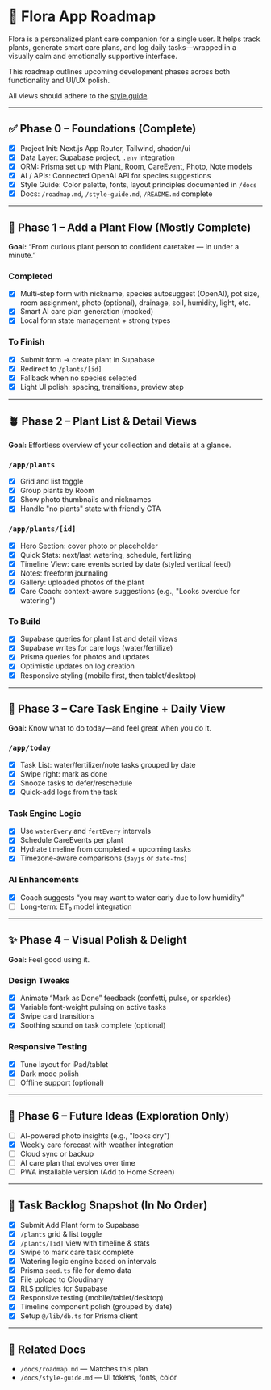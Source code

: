 # 🌿 Flora App Roadmap

Flora is a personalized plant care companion for a single user. It helps track plants, generate smart care plans, and log daily tasks—wrapped in a visually calm and emotionally supportive interface.

This roadmap outlines upcoming development phases across both functionality and UI/UX polish.

All views should adhere to the [style guide](./style-guide.md).

---

## ✅ Phase 0 – Foundations (Complete)

- [x] Project Init: Next.js App Router, Tailwind, shadcn/ui
- [x] Data Layer: Supabase project, `.env` integration
- [x] ORM: Prisma set up with Plant, Room, CareEvent, Photo, Note models
- [x] AI / APIs: Connected OpenAI API for species suggestions
- [x] Style Guide: Color palette, fonts, layout principles documented in `/docs`
- [x] Docs: `/roadmap.md`, `/style-guide.md`, `/README.md` complete

---

## 🌱 Phase 1 – Add a Plant Flow (Mostly Complete)

**Goal:** “From curious plant person to confident caretaker — in under a minute.”

### Completed

- [x] Multi-step form with nickname, species autosuggest (OpenAI), pot size, room assignment, photo (optional), drainage, soil, humidity, light, etc.
- [x] Smart AI care plan generation (mocked)
- [x] Local form state management + strong types

### To Finish

- [x] Submit form → create plant in Supabase
- [x] Redirect to `/plants/[id]`
- [x] Fallback when no species selected
- [x] Light UI polish: spacing, transitions, preview step

---

## 🪴 Phase 2 – Plant List & Detail Views

**Goal:** Effortless overview of your collection and details at a glance.

### `/app/plants`

- [x] Grid and list toggle
- [x] Group plants by Room
- [x] Show photo thumbnails and nicknames
- [x] Handle "no plants" state with friendly CTA

### `/app/plants/[id]`

- [x] Hero Section: cover photo or placeholder
- [x] Quick Stats: next/last watering, schedule, fertilizing
- [x] Timeline View: care events sorted by date (styled vertical feed)
- [x] Notes: freeform journaling
- [x] Gallery: uploaded photos of the plant
- [x] Care Coach: context-aware suggestions (e.g., "Looks overdue for watering")

### To Build

- [x] Supabase queries for plant list and detail views
- [x] Supabase writes for care logs (water/fertilize)
- [x] Prisma queries for photos and updates
- [x] Optimistic updates on log creation
- [x] Responsive styling (mobile first, then tablet/desktop)

---

## 📅 Phase 3 – Care Task Engine + Daily View

**Goal:** Know what to do today—and feel great when you do it.

### `/app/today`

- [x] Task List: water/fertilizer/note tasks grouped by date
- [x] Swipe right: mark as done
- [x] Snooze tasks to defer/reschedule
- [x] Quick-add logs from the task

### Task Engine Logic

- [x] Use `waterEvery` and `fertEvery` intervals
- [x] Schedule CareEvents per plant
- [x] Hydrate timeline from completed + upcoming tasks
- [x] Timezone-aware comparisons (`dayjs` or `date-fns`)

### AI Enhancements

- [x] Coach suggests “you may want to water early due to low humidity”
- [ ] Long-term: ET₀ model integration

---

## ✨ Phase 4 – Visual Polish & Delight

**Goal:** Feel good using it.

### Design Tweaks

- [x] Animate “Mark as Done” feedback (confetti, pulse, or sparkles)
- [x] Variable font-weight pulsing on active tasks
- [x] Swipe card transitions
- [x] Soothing sound on task complete (optional)

### Responsive Testing

 - [x] Tune layout for iPad/tablet
 - [x] Dark mode polish
 - [ ] Offline support (optional)

---

## 🔮 Phase 6 – Future Ideas (Exploration Only)

- [ ] AI-powered photo insights (e.g., "looks dry")
- [x] Weekly care forecast with weather integration
- [ ] Cloud sync or backup
- [ ] AI care plan that evolves over time
- [ ] PWA installable version (Add to Home Screen)

---

## 🧾 Task Backlog Snapshot (In No Order)

- [x] Submit Add Plant form to Supabase
- [x] `/plants` grid & list toggle
- [x] `/plants/[id]` view with timeline & stats
- [x] Swipe to mark care task complete
- [x] Watering logic engine based on intervals
- [x] Prisma `seed.ts` file for demo data
- [x] File upload to Cloudinary
- [x] RLS policies for Supabase
- [x] Responsive testing (mobile/tablet/desktop)
- [x] Timeline component polish (grouped by date)
- [x] Setup `@/lib/db.ts` for Prisma client

---

## 📘 Related Docs

- `/docs/roadmap.md` — Matches this plan
- `/docs/style-guide.md` — UI tokens, fonts, color
